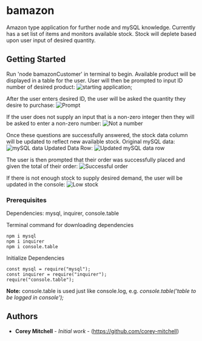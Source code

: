 # bamazon
Amazon type application for further node and mySQL knowledge. Currently has a set list of items and monitors available stock. Stock will deplete based upon user input of desired quantity.

## Getting Started

Run 'node bamazonCustomer' in terminal to begin. Available product will be displayed in a table for the user. User will then be prompted to input ID number of desired product:
![starting application](https://user-images.githubusercontent.com/37916145/44622373-c176ce80-a87c-11e8-84b3-86e4b8fa9809.PNG);

After the user enters desired ID, the user will be asked the quantity they desire to purchase:
![Prompt](https://user-images.githubusercontent.com/37916145/44622372-c0de3800-a87c-11e8-861b-4ad6773a0ccd.PNG)

If the user does not supply an input that is a non-zero integer then they will be asked to enter a non-zero number:
![Not a number](https://user-images.githubusercontent.com/37916145/44622371-c0de3800-a87c-11e8-98b2-8236ff99ac60.PNG)

Once these questions are successfully answered, the stock data column will be updated to reflect new available stock.
Original mySQL data:
![mySQL data](https://user-images.githubusercontent.com/37916145/44622369-bc198400-a87c-11e8-8cbf-ea93d3ffb6d4.PNG)
Updated Data Row:
![Updated mySQL data row](https://user-images.githubusercontent.com/37916145/44622370-be7bde00-a87c-11e8-89a9-46b95447bcfe.PNG)

The user is then prompted that their order was successfully placed and given the total of their order:
![Successful order](https://user-images.githubusercontent.com/37916145/44622366-b02dc200-a87c-11e8-93a9-39759aeab176.PNG)

If there is not enough stock to supply desired demand, the user will be updated in the console:
![Low stock](https://user-images.githubusercontent.com/37916145/44622367-b4f27600-a87c-11e8-9b3a-31f37da1cb85.PNG)

### Prerequisites

Dependencies:
  mysql,
  inquirer,
  console.table

Terminal command for downloading dependencies
```
npm i mysql
npm i inquirer
npm i console.table
```

Initialize Dependencies
```
const mysql = require("mysql");
const inquirer = require("inquirer");
require("console.table");
```

**Note:** console.table is used just like console.log, e.g. *console.table('table to be logged in console');*

## Authors

* **Corey Mitchell** - *Initial work* - (https://github.com/corey-mitchell)
